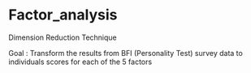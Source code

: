 # Factor_analysis

Dimension Reduction Technique

Goal : Transform the results from BFI (Personality Test) survey data to individuals scores for each of the 5 factors 
